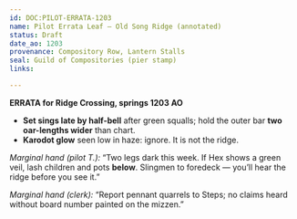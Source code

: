 ```yaml
---
id: DOC:PILOT-ERRATA-1203
name: Pilot Errata Leaf — Old Song Ridge (annotated)
status: Draft
date_ao: 1203
provenance: Compository Row, Lantern Stalls
seal: Guild of Compositories (pier stamp)
links:

---
```


**ERRATA for Ridge Crossing, springs 1203 AO**

- **Set sings late by half-bell** after green squalls; hold the outer bar **two oar-lengths wider** than chart.  
- **Karodot glow** seen low in haze: ignore. It is not the ridge.

_Marginal hand (pilot T.):_ “Two legs dark this week. If Hex shows a green veil, lash children and pots **below**. Slingmen to foredeck — you’ll hear the ridge before you see it.”

_Marginal hand (clerk):_ “Report pennant quarrels to Steps; no claims heard without board number painted on the mizzen.”
